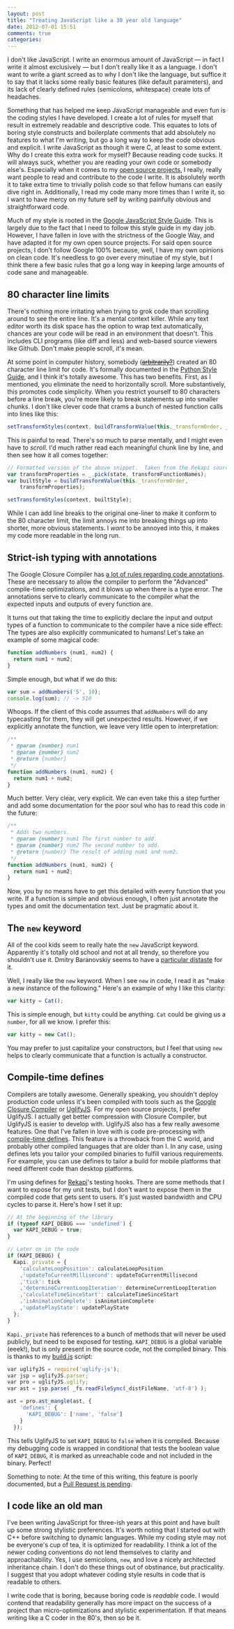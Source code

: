 ```yaml
---
layout: post
title: "Treating JavaScript like a 30 year old language"
date: 2012-07-01 15:51
comments: true
categories:
---
```


I don't like JavaScript.  I write an enormous amount of JavaScript — in fact I write it almost exclusively — but I don't really like it as a language.  I don't want to write a giant screed as to why I don't like the language, but suffice it to say that it lacks some really basic features (like default parameters), and its lack of clearly defined rules (semicolons, whitespace) create lots of headaches.

Something that has helped me keep JavaScript manageable and even fun is the coding styles I have developed.  I create a lot of rules for myself that result in extremely readable and descriptive code.  This equates to lots of boring style constructs and boilerplate comments that add absolutely no features to what I'm writing, but go a long way to keep the code obvious and explicit.  I write JavaScript as though it were C, at least to some extent.  Why do I create this extra work for myself?  Because reading code sucks.  It will always suck, whether you are reading your own code or somebody else's.  Especially when it comes to my [open source projects](https://github.com/jeremyckahn), I really, really want people to read and contribute to the code I write.  It is absolutely worth it to take extra time to trivially polish code so that fellow humans can easily dive right in.  Additionally, I read my code many more times than I write it, so I want to have mercy on my future self by writing painfully obvious and straightforward code.

Much of my style is rooted in the [Google JavaScript Style Guide](http://google-styleguide.googlecode.com/svn/trunk/javascriptguide.xml).  This is largely due to the fact that I need to follow this style guide in my day job.  However, I have fallen in love with the strictness of the Google Way, and have adapted it for my own open source projects.  For said open source projects, I don't follow Google 100% because, well, I have my own opinions on clean code.  It's needless to go over every minutiae of my style, but I think there a few basic rules that go a long way in keeping large amounts of code sane and manageable.

## 80 character line limits

There's nothing more irritating when trying to grok code than scrolling around to see the entire line.  It's a mental context killer.  While any text editor worth its disk space has the option to wrap text automatically, chances are your code will be read in an environment that doesn't.  This includes CLI programs (like diff and less) and web-based source viewers like Github.  Don't make people scroll, it's mean.

At some point in computer history, somebody ([<del>arbitrarily?</del>](http://programmers.stackexchange.com/questions/148677/why-is-80-characters-the-standard-limit-for-code-width)) created an 80 character line limit for code.  It's formally documented in the [Python Style Guide](http://www.python.org/dev/peps/pep-0008/#maximum-line-length), and I think it's totally awesome.  This has two benefits.  First, as I mentioned, you eliminate the need to horizontally scroll.  More substantively, this promotes code simplicity.  When you restrict yourself to 80 characters before a line break, you're more likely to break statements up into smaller chunks.  I don't like clever code that crams a bunch of nested function calls into lines like this:

```javascript
setTransformStyles(context, buildTransformValue(this._transformOrder, _.pick(state, transformFunctionNames)));
```

This is painful to read.  There's so much to parse mentally, and I might even have to _scroll_.  I'd much rather read each meaningful chunk line by line, and then see how it all comes together:

```javascript
// Formatted version of the above snippet.  Taken from the Rekapi source.
var transformProperties = _.pick(state, transformFunctionNames);
var builtStyle = buildTransformValue(this._transformOrder,
    transformProperties);

setTransformStyles(context, builtStyle);
```

While I can add line breaks to the original one-liner to make it conform to the 80 character limit, the limit annoys me into breaking things up into shorter, more obvious statements.  I _want_ to be annoyed into this, it makes my code more readable in the long run.

## Strict-ish typing with annotations

The Google Closure Compiler has [a lot of rules regarding code annotations](https://developers.google.com/closure/compiler/docs/js-for-compiler).  These are necessary to allow the compiler to perform the "Advanced" compile-time optimizations, and it blows up when there is a type error.  The annotations serve to clearly communicate to the compiler what the expected inputs and outputs of every function are.

It turns out that taking the time to explicitly declare the input and output types of a function to communicate to the compiler have a nice side effect: The types are also explicitly communicated to humans!  Let's take an example of some magical code:

```javascript
function addNumbers (num1, num2) {
  return num1 + num2;
}
```

Simple enough, but what if we do this:

```javascript
var sum = addNumbers('5', 10);
console.log(sum); // -> 510
```

Whoops.  If the client of this code assumes that `addNumbers` will do any typecasting for them, they will get unexpected results.  However, if we explicitly annotate the function, we leave very little open to interpretation:

```javascript
/**
 * @param {number} num1
 * @param {number} num2
 * @return {number}
 */
function addNumbers (num1, num2) {
  return num1 + num2;
}
```

Much better.  Very clear, very explicit.  We can even take this a step further and add some documentation for the poor soul who has to read this code in the future:

```javascript
/**
 * Adds two numbers.
 * @param {number} num1 The first number to add.
 * @param {number} num2 The second number to add.
 * @return {number} The result of adding num1 and num2.
 */
function addNumbers (num1, num2) {
  return num1 + num2;
}
```

Now, you by no means have to get this detailed with every function that you write.  If a function is simple and obvious enough, I often just annotate the types and omit the documentation text.  Just be pragmatic about it.

## The `new` keyword

All of the cool kids seem to really hate the `new` JavaScript keyword.  Apparently it's totally old school and not at all trendy, so therefore you shouldn't use it.  Dmitry Baranovskiy seems to have a [particular distaste](http://dmitry.baranovskiy.com/post/something-new) for it.

Well, I really like the `new` keyword.  When I see `new` in code, I read it as "make a new instance of the following."  Here's an example of why I like this clarity:

```javascript
var kitty = Cat();
```

This is simple enough, but `kitty` could be anything. `Cat` could be giving us a `number`, for all we know.  I prefer this:

```javascript
var kitty = new Cat();
```

You may prefer to just capitalize your constructors, but I feel that using `new`  helps to clearly communicate that a function is actually a constructor.

## Compile-time defines

Compilers are totally awesome.  Generally speaking, you shouldn't deploy production code unless it's been compiled with tools such as the [Google Closure Compiler](https://developers.google.com/closure/compiler/) or [UglifyJS](https://github.com/mishoo/UglifyJS).  For my open source projects, I prefer UglifyJS.  I actually get better compression with Closure Compiler, but UglifyJS is easier to develop with.  UglifyJS also has a few really awesome features.  One that I've fallen in love with is code pre-processing with [compile-time defines](https://github.com/mishoo/UglifyJS#use-as-a-code-pre-processor).  This feature is a throwback from the C world, and probably other compiled languages that are older than I.  In any case, using defines lets you tailor your compiled binaries to fulfill various requirements.  For example, you can use defines to tailor a build for mobile platforms that need different code than desktop platforms.

I'm using defines for [Rekapi](https://github.com/jeremyckahn/rekapi)'s testing hooks.  There are some methods that I want to expose for my unit tests, but I don't want to expose them in the compiled code that gets sent to users.  It's just wasted bandwidth and CPU cycles to parse it.  Here's how I set it up:

```javascript
// At the beginning of the library
if (typeof KAPI_DEBUG === 'undefined') {
  var KAPI_DEBUG = true;
}
```

```javascript
// Later on in the code
if (KAPI_DEBUG) {
  Kapi._private = {
    'calculateLoopPosition': calculateLoopPosition
    ,'updateToCurrentMillisecond': updateToCurrentMillisecond
    ,'tick': tick
    ,'determineCurrentLoopIteration': determineCurrentLoopIteration
    ,'calculateTimeSinceStart': calculateTimeSinceStart
    ,'isAnimationComplete': isAnimationComplete
    ,'updatePlayState': updatePlayState
  };
}
```

`Kapi._private` has references to a bunch of methods that will never be used publicly, but need to be exposed for testing.  `KAPI_DEBUG` is a global variable (eeek!), but is only present in the source code, not the compiled binary.  This is thanks to my [build.js](https://github.com/jeremyckahn/rekapi/blob/master/build.js) script:

```javascript
var uglifyJS = require('uglify-js');
var jsp = uglifyJS.parser;
var pro = uglifyJS.uglify;
var ast = jsp.parse( _fs.readFileSync(_distFileName, 'utf-8') );

ast = pro.ast_mangle(ast, {
    'defines': {
      'KAPI_DEBUG': ['name', 'false']
    }
  });
```

This tells UglifyJS to set `KAPI_DEBUG` to `false` when it is compiled.  Because my debugging code is wrapped in conditional that tests the boolean value of `KAPI_DEBUG`, it is marked as unreachable code and not included in the binary.  Perfect!

Something to note: At the time of this writing, this feature is poorly documented, but a [Pull Request is pending](https://github.com/mishoo/UglifyJS/pull/343).

## I code like an old man

I've been writing JavaScript for three-ish years at this point and have built up some strong stylistic preferences.  It's worth noting that I started out with C++ before switching to dynamic languages.  While my coding style may not be everyone's cup of tea, it is optimized for readability.  I think a lot of the newer coding conventions do not lend themselves to clarity and approachability.  Yes, I use semicolons, `new`, and love a nicely architected inheritance chain.  I don't do these things out of obstinance, but practicality.  I suggest that you adopt whatever coding style results in code that is readable to others.

I write code that is boring, because boring code is _readable_ code.  I would contend that readability generally has more impact on the success of a project than micro-optimizations and stylistic experimentation.  If that means writing like a C coder in the 80's, then so be it.
